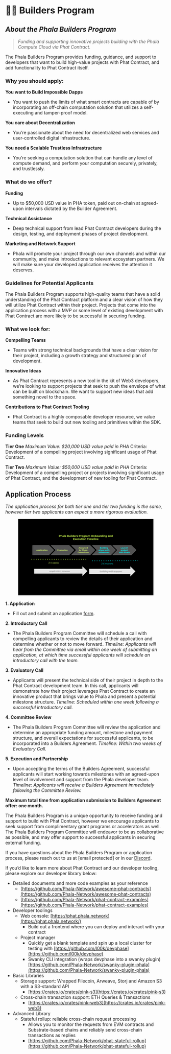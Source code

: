 # 👨‍🚀 Builders Program

## _**About the Phala Builders Program**_ <a href="#about-the-phala-builders-program" id="about-the-phala-builders-program"></a>

> _Funding and supporting innovative projects building with the Phala Compute Cloud via Phat Contract._

The Phala Builders Program provides funding, guidance, and support to developers that want to build high-value projects with Phat Contract, and add functionality to Phat Contract itself.

### **Why you should apply:** <a href="#why-you-should-apply" id="why-you-should-apply"></a>

**You want to Build Impossible Dapps**

* You want to push the limits of what smart contracts are capable of by incorporating an off-chain computation solution that utilizes a self-executing and tamper-proof model.

**You care about Decentralization**

* You’re passionate about the need for decentralized web services and user-controlled digital infrastructure.

**You need a Scalable Trustless Infrastructure**

* You’re seeking a computation solution that can handle any level of compute demand, and perform your computation securely, privately, and trustlessly.

### **What do we offer?** <a href="#what-do-we-offer" id="what-do-we-offer"></a>

**Funding**

* Up to $50,000 USD value in PHA token, paid out on-chain at agreed-upon intervals dictated by the Builder Agreement.

**Technical Assistance**

* Deep technical support from lead Phat Contract developers during the design, testing, and deployment phases of project development.

**Marketing and Network Support**

* Phala will promote your project through our own channels and within our community, and make introductions to relevant ecosystem partners. We will make sure your developed application receives the attention it deserves.

### **Guidelines for Potential Applicants** <a href="#guidelines-for-potential-applicants" id="guidelines-for-potential-applicants"></a>

The Phala Builders Program supports high-quality teams that have a solid understanding of the Phat Contract platform and a clear vision of how they will utilize Phat Contract within their project. Projects that come into the application process with a MVP or some level of existing development with Phat Contract are more likely to be successful in securing funding.

### **What we look for:**

**Compelling Teams**

* Teams with strong technical backgrounds that have a clear vision for their project, including a growth strategy and structured plan of development.

**Innovative Ideas**

* As Phat Contract represents a new tool in the kit of Web3 developers, we’re looking to support projects that seek to push the envelope of what can be built on blockchain. We want to support new ideas that add something novel to the space.

**Contributions to Phat Contract Tooling**

* Phat Contract is a highly composable developer resource, we value teams that seek to build out new tooling and primitives within the SDK.

### **Funding Levels** <a href="#funding-levels" id="funding-levels"></a>

**Tier One** _Maximum Value: $20,000 USD value paid in PHA_ Criteria: Development of a compelling project involving significant usage of Phat Contract.

**Tier Two** _Maximum Value: $50,000 USD value paid in PHA_ Criteria: Development of a compelling project or projects involving significant usage of Phat Contract, and the development of new tooling for Phat Contract.

## **Application Process** <a href="#application-process" id="application-process"></a>

_The application process for both tier one and tier two funding is the same, however tier two applicants can expect a more rigorous evaluation._

<figure><img src="../.gitbook/assets/builders-program.png" alt=""><figcaption></figcaption></figure>

**1. Application**

* Fill out and submit an application [form](https://docs.google.com/forms/d/e/1FAIpQLSdaWa5YA-YJL7Cc0b0\_cbpCdOvu1Ra7uJI95cudSLIduMrv\_A/viewform?usp=sf\_link).

**2. Introductory Call**

* The Phala Builders Program Committee will schedule a call with compelling applicants to review the details of their application and determine whether or not to move forward. _Timeline: Applicants will hear from the Committee via email within one week of submitting an application, at which time successful applicants will schedule an introductory call with the team._

**3. Evaluatory Call**

* Applicants will present the technical side of their project in depth to the Phat Contract development team. In this call, applicants will demonstrate how their project leverages Phat Contract to create an innovative product that brings value to Phala and present a potential milestone structure. _Timeline: Scheduled within one week following a successful introductory call._

**4. Committee Review**

* The Phala Builders Program Committee will review the application and determine an appropriate funding amount, milestone and payment structure, and overall expectations for successful applicants, to be incorporated into a Builders Agreement. _Timeline: Within two weeks of Evaluatory Call._

**5. Execution and Partnership**

* Upon accepting the terms of the Builders Agreement, successful applicants will start working towards milestones with an agreed-upon level of involvement and support from the Phala developer team. _Timeline: Applicants will receive a Builders Agreement immediately following the Committee Review._

**Maximum total time from application submission to Builders Agreement offer: one month.**

The Phala Builders Program is a unique opportunity to receive funding and support to build with Phat Contract, however we encourage applicants to seek support from complimentary grant programs or accelerators as well. The Phala Builders Program Committee will endeavor to be as collaborative as possible, and may offer support to successful applicants in securing external funding.

If you have questions about the Phala Builders Program or application process, please reach out to us at \[email protected] or in our [Discord](https://discord.gg/phala).

If you’d like to learn more about Phat Contract and our developer tooling, please explore our developer library below:

* Detailed documents and more code examples as your reference
  * [https://github.com/Phala-Network/awesome-phat-contracts](https://github.com/Phala-Network/awesome-phat-contracts)
  * [https://github.com/Phala-Network/phat-contract-examples](https://github.com/Phala-Network/phat-contract-examples)
* Developer toolings
  * Web console: [https://phat.phala.network](https://phat.phala.network/)
    * Build out a frontend where you can deploy and interact with your contract
  * Project manager
    * Quickly get a blank template and spin up a local cluster for testing with [https://github.com/l00k/devphase](https://github.com/l00k/devphase)
    * Swanky CLI integration (wraps devphase into a swanky plugin) [https://github.com/Phala-Network/swanky-plugin-phala](https://github.com/Phala-Network/swanky-plugin-phala)
* Basic Libraries
  * Storage support: Wrapped Filecoin, Arweave, Storj and Amazon S3 with a S3-standard API
    * [https://crates.io/crates/pink-s3](https://crates.io/crates/pink-s3)
  * Cross-chain transaction support: ETH Queries & Transactions
    * [https://crates.io/crates/pink-web3](https://crates.io/crates/pink-web3)
* Advanced Library
  * Stateful rollup: reliable cross-chain request processing
    * Allows you to monitor the requests from EVM contracts and Substrate-based chains and reliably send cross-chain transactions as replies
    * [https://github.com/Phala-Network/phat-stateful-rollup](https://github.com/Phala-Network/phat-stateful-rollup)
